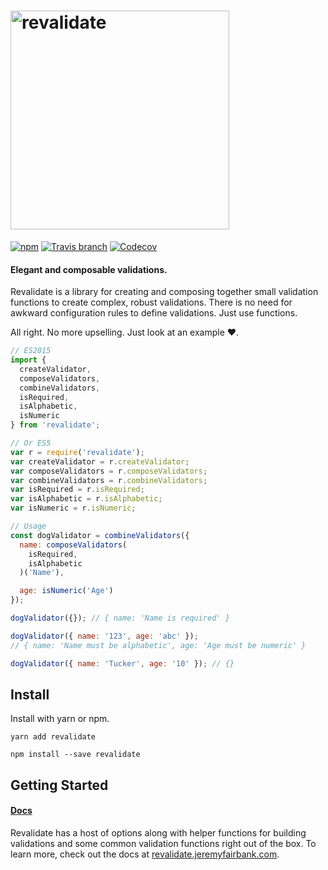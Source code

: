 # <img src="https://raw.githubusercontent.com/jfairbank/revalidate/master/logo/logo.png" width="350" alt="revalidate">

[![npm](https://img.shields.io/npm/v/revalidate.svg?style=flat-square)](https://www.npmjs.com/package/revalidate)
[![Travis branch](https://img.shields.io/travis/jfairbank/revalidate/master.svg?style=flat-square)](https://travis-ci.org/jfairbank/revalidate)
[![Codecov](https://img.shields.io/codecov/c/github/jfairbank/revalidate.svg?style=flat-square)](https://codecov.io/gh/jfairbank/revalidate)

#### Elegant and composable validations.

Revalidate is a library for creating and composing together small validation
functions to create complex, robust validations. There is no need for awkward
configuration rules to define validations. Just use functions.

All right. No more upselling. Just look at an example :heart:.

```js
// ES2015
import {
  createValidator,
  composeValidators,
  combineValidators,
  isRequired,
  isAlphabetic,
  isNumeric
} from 'revalidate';

// Or ES5
var r = require('revalidate');
var createValidator = r.createValidator;
var composeValidators = r.composeValidators;
var combineValidators = r.combineValidators;
var isRequired = r.isRequired;
var isAlphabetic = r.isAlphabetic;
var isNumeric = r.isNumeric;

// Usage
const dogValidator = combineValidators({
  name: composeValidators(
    isRequired,
    isAlphabetic
  )('Name'),

  age: isNumeric('Age')
});

dogValidator({}); // { name: 'Name is required' }

dogValidator({ name: '123', age: 'abc' });
// { name: 'Name must be alphabetic', age: 'Age must be numeric' }

dogValidator({ name: 'Tucker', age: '10' }); // {}
```

## Install

Install with yarn or npm.

```
yarn add revalidate
```

```
npm install --save revalidate
```

## Getting Started

#### [Docs](http://revalidate.jeremyfairbank.com)

Revalidate has a host of options along with helper functions for building
validations and some common validation functions right out of the box. To learn
more, check out the docs at [revalidate.jeremyfairbank.com](http://revalidate.jeremyfairbank.com).

